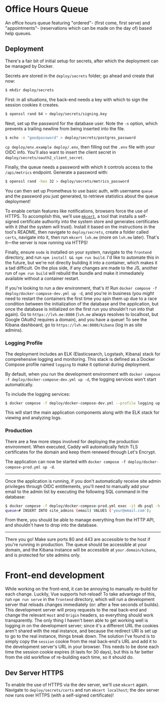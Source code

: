 # Office Hours Queue

An office hours queue featuring "ordered"- (first come, first serve) and "appointments"- (reservations which can be made on the day of) based help queues.

## Deployment

There's a fair bit of initial setup for secrets, after which the deployment can be managed by Docker.

Secrets are stored in the `deploy/secrets` folder; go ahead and create that now:

```sh
$ mkdir deploy/secrets
```

First: in all situations, the back-end needs a key with which to sign the session cookies it creates.

```sh
$ openssl rand 64 > deploy/secrets/signing.key
```

Next, set up the password for the database user. Note the `-n` option, which prevents a trailing newline from being inserted into the file.

```sh
$ echo -n "goodpassword" > deploy/secrets/postgres_password
```

`cp deploy/env.example deploy/.env`, then filling out the `.env` file with your OIDC info. You'll also want to insert the client secret in `deploy/secrets/oauth2_client_secret`.

Finally, the queue needs a password with which it controls access to the `/api/metrics` endpoint. Generate a password with:

```sh
$ openssl rand -hex 32 > deploy/secrets/metrics_password
```

You can then set up Prometheus to use basic auth, with username `queue` and the password you just generated, to retrieve statistics about the queue deployment!

To enable certain features like notifications, browsers force the use of HTTPS. To accomplish this, we'll use [`mkcert`](https://github.com/FiloSottile/mkcert), a tool that installs a self-signed certificate authority into the system store and generates certificates with it (that the system will trust). Install it based on the instructions in the tool's README, then navigate to `deploy/secrets`, create a folder called `certs`, navigate into it, then run `mkcert lvh.me` (more on `lvh.me` later). That's it—the server is now running via HTTPS!

Finally, ensure `node` is installed on your system, navigate to the `frontend` directory, and run `npm install && npm run build`. I'd like to automate this in the future, but we're not directly building it into a container, which makes it a tad difficult. On the plus side, if any changes are made to the JS, another run of `npm run build` will rebuild the bundle and make it immediately available without a container restart.

If you're looking to run a dev environment, that's it! Run `docker compose -f deploy/docker-compose-dev.yml up -d`, and you're in business (you _might_ need to restart the containers the first time you spin them up due to a race condition between the initialization of the database and the application, but once the database is initialized on the first run you shouldn't run into that again). Go to `https://lvh.me:8080` (`lvh.me` always resolves to localhost, but Google OAuth2 requires a domain), and you have a queue! To see the Kibana dashboard, go to `https://lvh.me:8080/kibana` (log in as site admins).

### Logging Profile

The deployment includes an ELK (Elasticsearch, Logstash, Kibana) stack for comprehensive logging and monitoring. This stack is defined as a Docker Compose profile named `logging` to make it optional during deployment.

By default, when you run the development environment with `docker compose -f deploy/docker-compose-dev.yml up -d`, the logging services won't start automatically.

To include the logging services:

```sh
$ docker compose -f deploy/docker-compose-dev.yml --profile logging up -d
```

This will start the main application components along with the ELK stack for viewing and analyzing logs.

### Production

There are a few more steps involved for deploying the production environment. When executed, Caddy will automatically fetch TLS certificates for the domain and keep them renewed through Let's Encrypt.

The application can now be started with `docker compose -f deploy/docker-compose-prod.yml up -d`.

---

Once the application is running, if you don't automatically receive site admin privileges through OIDC entitlements, you'll need to manually add your email to the admin list by executing the following SQL command in the database:

```sh
$ docker compose -f deploy/docker-compose-prod.yml exec -it db psql -h localhost -p 5432 -U queue
queue=# INSERT INTO site_admins (email) VALUES ('your@email.com');
```

From there, you should be able to manage everything from the HTTP API, and shouldn't have to drop into the database.

---

There you go! Make sure ports 80 and 443 are accessible to the host if you're running in production. The queue should be accessible at your domain, and the Kibana instance will be accessible at `your.domain/kibana`, and is protected for site admins only.

# Front-end development

While working on the front-end, it can be annoying to manually re-build for each change. Luckily, Vue supports hot-reload! To take advantage of this, run `npm run serve` in the `frontend` directory, which will run a development server that reloads changes immediately (or: after a few seconds of builds). This development server will proxy requests to the real back-end and change the relevant `Host` and `Origin` headers, so everything should work transparently. The only thing I haven't been able to get working well is logging in on the development server; since it's a different URL the cookies aren't shared with the real instance, and because the redirect URI is set up to go to the real instance, things break down. The solution I've found is to simply copy the `session` cookie from the real back-end's URL and add it to the development server's URL in your browser. This needs to be done each time the session cookie expires (it lasts for 30 days), but this is far better from the old workflow of re-building each time, so it should do.

## Dev Server HTTPS

To enable the use of HTTPS via the dev server, we'll use `mkcert` again. Navigate to `deploy/secrets/certs` and run `mkcert localhost`; the dev server now runs over HTTPS (with a self-signed certificate)!
